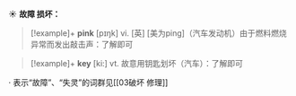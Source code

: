 ☀ <span class="category">**故障 损坏：**</span>
>[!example]+ <span class="vocabulary">**pink**</span> [pɪŋk] 
> <span class="definition">vi. [英] [美为ping]（汽车发动机）由于燃料燃烧异常而发出敲击声：</span>了解即可

>[!example]+ <span class="vocabulary">**key**</span> [ki:] 
> <span class="definition">vt. 故意用钥匙划坏（汽车）：</span>了解即可

· 表示“故障”、“失灵”的词群见[[03破坏 修理]]
